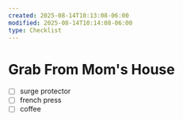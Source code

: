 ```yaml
---
created: 2025-08-14T10:13:08-06:00
modified: 2025-08-14T10:14:08-06:00
type: Checklist
---
```


# Grab From Mom's House

- [ ] surge protector
- [ ] french press
- [ ] coffee
